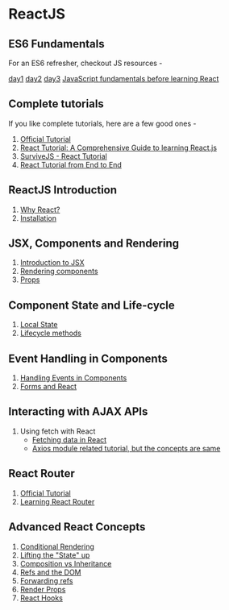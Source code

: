 # ReactJS

## ES6 Fundamentals

For an ES6 refresher, checkout JS resources -

[day1](https://github.com/attainu-instructor/interview-resources/tree/master/preparation-path/week1/day1)
[day2](https://github.com/attainu-instructor/interview-resources/tree/master/preparation-path/week1/day2)
[day3](https://github.com/attainu-instructor/interview-resources/tree/master/preparation-path/week1/day3)
[JavaScript fundamentals before learning React](https://www.robinwieruch.de/javascript-fundamentals-react-requirements)

## Complete tutorials

If you like complete tutorials, here are a few good ones - 

1. [Official Tutorial](https://reactjs.org/tutorial/tutorial.html)
2. [React Tutorial: A Comprehensive Guide to learning React.js](https://tylermcginnis.com/reactjs-tutorial-a-comprehensive-guide-to-building-apps-with-react/)
3. [SurviveJS - React Tutorial](https://survivejs.com/react/introduction/)
4. [React Tutorial from End to End](http://www.react.express/)

## ReactJS Introduction
1. [Why React?](https://reactjs.org/blog/2013/06/05/why-react.html)
2. [Installation](https://reactjs.org/docs/create-a-new-react-app.html)

## JSX, Components and Rendering
1. [Introduction to JSX](https://reactjs.org/docs/introducing-jsx.html)
2. [Rendering components](https://reactjs.org/docs/rendering-elements.html)
3. [Props](https://reactjs.org/docs/components-and-props.html)

## Component State and Life-cycle
1. [Local State](https://reactjs.org/docs/state-and-lifecycle.html)
2. [Lifecycle methods](https://engineering.musefind.com/react-lifecycle-methods-how-and-when-to-use-them-2111a1b692b1)

## Event Handling in Components
1. [Handling Events in Components](https://reactjs.org/docs/handling-events.html)
2. [Forms and React](https://reactjs.org/docs/forms.html)

## Interacting with AJAX APIs
1. Using fetch with React
    - [Fetching data in React](https://blog.hellojs.org/fetching-api-data-with-react-js-460fe8bbf8f2)
    - [Axios module related tutorial, but the concepts are same](https://css-tricks.com/using-data-in-react-with-the-fetch-api-and-axios/)

## React Router
1. [Official Tutorial](https://reacttraining.com/react-router/web/guides/quick-start)
2. [Learning React Router](https://css-tricks.com/learning-react-router/)

## Advanced React Concepts
1. [Conditional Rendering](https://reactjs.org/docs/conditional-rendering.html)
2. [Lifting the "State" up](https://reactjs.org/docs/lifting-state-up.html)
3. [Composition vs Inheritance](https://reactjs.org/docs/composition-vs-inheritance.html)
4. [Refs and the DOM](https://reactjs.org/docs/refs-and-the-dom.html)
5. [Forwarding refs](https://reactjs.org/docs/forwarding-refs.html)
6. [Render Props](https://reactjs.org/docs/render-props.html)
7. [React Hooks](https://reactjs.org/docs/hooks-intro.html)